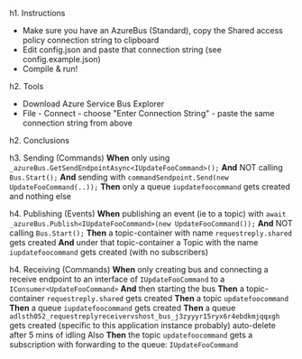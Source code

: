 h1. Instructions

* Make sure you have an AzureBus (Standard), copy the Shared access policy connection string to clipboard
* Edit config.json and paste that connection string (see config.example.json)
* Compile & run!

h2. Tools

* Download Azure Service Bus Explorer
* File - Connect - choose "Enter Connection String" - paste the same connection string from above

h2. Conclusions

h3. Sending (Commands)
**When** only using `_azureBus.GetSendEndpointAsync<IUpdateFooCommand>();`
**And** NOT calling `Bus.Start();`
**And** sending with `commandSendpoint.Send(new UpdateFooCommand(..));`
**Then** only a queue `iupdatefoocommand` gets created and nothing else

h4. Publishing (Events)
**When** publishing an event (ie to a topic) with `await _azureBus.Publish<IUpdateFooCommand>(new UpdateFooCommand());`
**And** NOT calling `Bus.Start();`
**Then** a topic-container with name `requestreply.shared` gets created 
**And** under that topic-container a Topic with the name `iupdatefoocommand` gets created (with no subscribers)

h4. Receiving (Commands)
**When** only creating bus and connecting a receive endpoint to an interface of `IUpdateFooCommand` to a `IConsumer<UpdateFooCommand>`
**And** then starting the bus
**Then** a topic-container `requestreply.shared` gets created 
**Then** a topic `updatefoocommand`
**Then** a queue `iupdatefoocommand` gets created 
**Then** a queue `adlsth052_requestreplyreceivervshost_bus_j3zyyyr15ryx6r4ebdkmjqqxgh` gets created (specific to this application instance probably) auto-delete after 5 mins of idling
Also
**Then** the topic `updatefoocommand` gets a subscription with forwarding to the queue: `IUpdateFooCommand`
